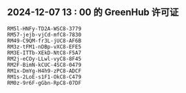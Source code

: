 ## 2024-12-07 13 : 00 的 GreenHub 许可证
```
RM5l-HNFy-TD2A-WSC8-3779
RM57-jejb-vjCd-mfC8-7830
RM49-C9QM-fr3L-jUC8-AF6B
RM3z-tFM1-nDBp-vXC8-EFE5
RM3E-ITTb-XEkD-NtC8-F5A7
RM2j-eCOy-LLwl-vyC8-8F45
RM2F-BimN-kCUC-4SC8-0479
RM1x-DmYg-H4h9-zPC8-ADCF
RM1s-2LoE-s1F1-OkC8-C479
RM0z-9r6F-gGbn-RpC8-07DF
```
